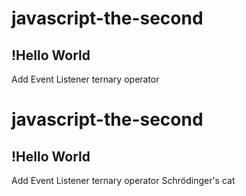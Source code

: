 # javascript-the-second

## !Hello World

Add Event Listener
ternary operator
# javascript-the-second

## !Hello World

Add Event Listener
ternary operator
Schrödinger's cat
